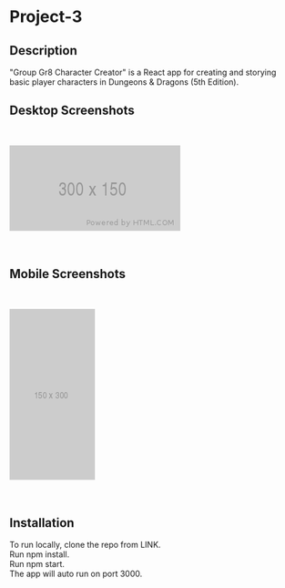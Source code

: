 # Project-3

## Description

"Group Gr8 Character Creator" is a React app for creating and storying basic player characters in Dungeons & Dragons (5th Edition).

## Desktop Screenshots
<br>

![alt_text](./client/src/assets/images/Desktop.png)

<br>

## Mobile Screenshots
<br>

![alt_text](./client/src/assets/images/Mobile.png)

<br>

## Installation

To run locally, clone the repo from LINK. <br>
Run npm install. <br>
Run npm start. <br>
The app will auto run on port 3000. <br>